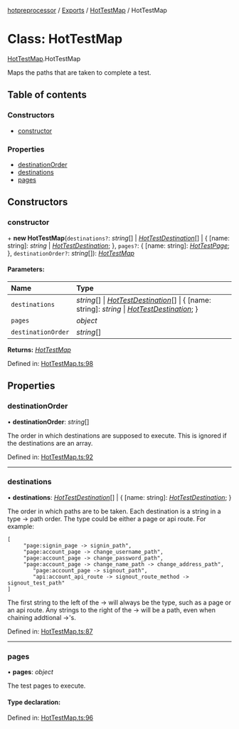 [hotpreprocessor](../README.md) / [Exports](../modules.md) / [HotTestMap](../modules/hottestmap.md) / HotTestMap

# Class: HotTestMap

[HotTestMap](../modules/hottestmap.md).HotTestMap

Maps the paths that are taken to complete a test.

## Table of contents

### Constructors

- [constructor](hottestmap.hottestmap-1.md#constructor)

### Properties

- [destinationOrder](hottestmap.hottestmap-1.md#destinationorder)
- [destinations](hottestmap.hottestmap-1.md#destinations)
- [pages](hottestmap.hottestmap-1.md#pages)

## Constructors

### constructor

\+ **new HotTestMap**(`destinations?`: *string*[] \| [*HotTestDestination*](hottestmap.hottestdestination.md)[] \| { [name: string]: *string* \| [*HotTestDestination*](hottestmap.hottestdestination.md);  }, `pages?`: { [name: string]: [*HotTestPage*](../interfaces/hottestmap.hottestpage.md);  }, `destinationOrder?`: *string*[]): [*HotTestMap*](hottestmap.hottestmap-1.md)

#### Parameters:

Name | Type |
:------ | :------ |
`destinations` | *string*[] \| [*HotTestDestination*](hottestmap.hottestdestination.md)[] \| { [name: string]: *string* \| [*HotTestDestination*](hottestmap.hottestdestination.md);  } |
`pages` | *object* |
`destinationOrder` | *string*[] |

**Returns:** [*HotTestMap*](hottestmap.hottestmap-1.md)

Defined in: [HotTestMap.ts:98](https://github.com/OurFreeLight/HotPreprocessor/blob/5a339e8/src/HotTestMap.ts#L98)

## Properties

### destinationOrder

• **destinationOrder**: *string*[]

The order in which destinations are supposed to execute. This is
ignored if the destinations are an array.

Defined in: [HotTestMap.ts:92](https://github.com/OurFreeLight/HotPreprocessor/blob/5a339e8/src/HotTestMap.ts#L92)

___

### destinations

• **destinations**: [*HotTestDestination*](hottestmap.hottestdestination.md)[] \| { [name: string]: [*HotTestDestination*](hottestmap.hottestdestination.md);  }

The order in which paths are to be taken. Each destination is a string
in a type -> path order. The type could be either a page or api route.
For example:
```
[
     "page:signin_page -> signin_path",
     "page:account_page -> change_username_path",
     "page:account_page -> change_password_path",
     "page:account_page -> change_name_path -> change_address_path",
		"page:account_page -> signout_path",
		"api:account_api_route -> signout_route_method -> signout_test_path"
]
```

The first string to the left of the -> will always be the type, such as a
page or an api route. Any strings to the right of the -> will be a path, even
when chaining addtional ->'s.

Defined in: [HotTestMap.ts:87](https://github.com/OurFreeLight/HotPreprocessor/blob/5a339e8/src/HotTestMap.ts#L87)

___

### pages

• **pages**: *object*

The test pages to execute.

#### Type declaration:

Defined in: [HotTestMap.ts:96](https://github.com/OurFreeLight/HotPreprocessor/blob/5a339e8/src/HotTestMap.ts#L96)

